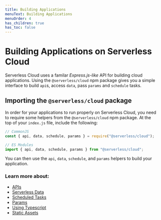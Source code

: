 ```yaml
---
title: Building Applications
menuText: Building Applications
menuOrder: 4
has_children: true
has_toc: false
---
```


# Building Applications on Serverless Cloud

Serverless Cloud uses a familar _Express.js-like_ API for building cloud applications. Using the `@serverless/cloud` npm package gives you a simple interface to build `api`s, access `data`, pass `params` and `schedule` tasks.

## Importing the `@serverless/cloud` package

In order for your applications to run properly on Serverless Cloud, you need to require some helpers from the `@serverless/cloud` npm package. At the top of your `index.js` file, include the following:

```javascript
// CommonJS
const { api, data, schedule, params } = require("@serverless/cloud");

// ES Modules
import { api, data, schedule, params } from "@serverless/cloud";
```

You can then use the `api`, `data`, `schedule`, and `params` helpers to build your application.

### Learn more about:

- [APIs](/cloud/apps/api)
- [Serverless Data](/cloud/apps/data)
- [Scheduled Tasks](/cloud/apps/schedule)
- [Params](/cloud/apps/params)
- [Using Typescript](/cloud/apps/typescript)
- [Static Assets](/cloud/apps/static-assets)
